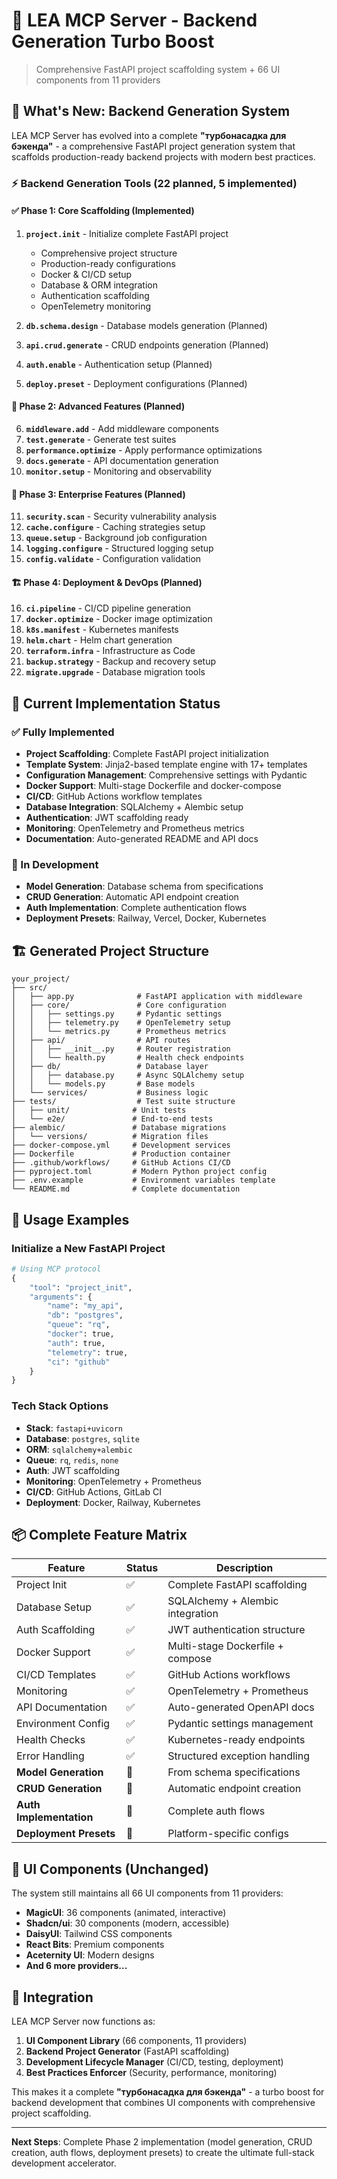 # 🚀 LEA MCP Server - Backend Generation Turbo Boost

> Comprehensive FastAPI project scaffolding system + 66 UI components from 11 providers

## 🌟 What's New: Backend Generation System

LEA MCP Server has evolved into a complete **"турбонасадка для бэкенда"** - a comprehensive FastAPI project generation system that scaffolds production-ready backend projects with modern best practices.

### ⚡ Backend Generation Tools (22 planned, 5 implemented)

#### ✅ Phase 1: Core Scaffolding (Implemented)

1. **`project.init`** - Initialize complete FastAPI project
   - Comprehensive project structure
   - Production-ready configurations
   - Docker & CI/CD setup
   - Database & ORM integration
   - Authentication scaffolding
   - OpenTelemetry monitoring

2. **`db.schema.design`** - Database models generation (Planned)
3. **`api.crud.generate`** - CRUD endpoints generation (Planned)
4. **`auth.enable`** - Authentication setup (Planned)
5. **`deploy.preset`** - Deployment configurations (Planned)

#### 🔄 Phase 2: Advanced Features (Planned)

6. **`middleware.add`** - Add middleware components
7. **`test.generate`** - Generate test suites
8. **`performance.optimize`** - Apply performance optimizations
9. **`docs.generate`** - API documentation generation
10. **`monitor.setup`** - Monitoring and observability

#### 🚀 Phase 3: Enterprise Features (Planned)

11. **`security.scan`** - Security vulnerability analysis
12. **`cache.configure`** - Caching strategies setup
13. **`queue.setup`** - Background job configuration
14. **`logging.configure`** - Structured logging setup
15. **`config.validate`** - Configuration validation

#### 🏗️ Phase 4: Deployment & DevOps (Planned)

16. **`ci.pipeline`** - CI/CD pipeline generation
17. **`docker.optimize`** - Docker image optimization
18. **`k8s.manifest`** - Kubernetes manifests
19. **`helm.chart`** - Helm chart generation
20. **`terraform.infra`** - Infrastructure as Code
21. **`backup.strategy`** - Backup and recovery setup
22. **`migrate.upgrade`** - Database migration tools

## 🎯 Current Implementation Status

### ✅ Fully Implemented

- **Project Scaffolding**: Complete FastAPI project initialization
- **Template System**: Jinja2-based template engine with 17+ templates
- **Configuration Management**: Comprehensive settings with Pydantic
- **Docker Support**: Multi-stage Dockerfile and docker-compose
- **CI/CD**: GitHub Actions workflow templates
- **Database Integration**: SQLAlchemy + Alembic setup
- **Authentication**: JWT scaffolding ready
- **Monitoring**: OpenTelemetry and Prometheus metrics
- **Documentation**: Auto-generated README and API docs

### 🔄 In Development

- **Model Generation**: Database schema from specifications
- **CRUD Generation**: Automatic API endpoint creation
- **Auth Implementation**: Complete authentication flows
- **Deployment Presets**: Railway, Vercel, Docker, Kubernetes

## 🏗️ Generated Project Structure

```
your_project/
├── src/
│   ├── app.py              # FastAPI application with middleware
│   ├── core/               # Core configuration
│   │   ├── settings.py     # Pydantic settings
│   │   ├── telemetry.py    # OpenTelemetry setup
│   │   └── metrics.py      # Prometheus metrics
│   ├── api/                # API routes
│   │   ├── __init__.py     # Router registration
│   │   └── health.py       # Health check endpoints
│   ├── db/                 # Database layer
│   │   ├── database.py     # Async SQLAlchemy setup
│   │   └── models.py       # Base models
│   └── services/           # Business logic
├── tests/                  # Test suite structure
│   ├── unit/              # Unit tests
│   └── e2e/               # End-to-end tests
├── alembic/               # Database migrations
│   └── versions/          # Migration files
├── docker-compose.yml     # Development services
├── Dockerfile             # Production container
├── .github/workflows/     # GitHub Actions CI/CD
├── pyproject.toml         # Modern Python project config
├── .env.example           # Environment variables template
└── README.md              # Complete documentation
```

## 🚀 Usage Examples

### Initialize a New FastAPI Project

```python
# Using MCP protocol
{
    "tool": "project_init",
    "arguments": {
        "name": "my_api",
        "db": "postgres",
        "queue": "rq", 
        "docker": true,
        "auth": true,
        "telemetry": true,
        "ci": "github"
    }
}
```

### Tech Stack Options

- **Stack**: `fastapi+uvicorn`
- **Database**: `postgres`, `sqlite`
- **ORM**: `sqlalchemy+alembic`
- **Queue**: `rq`, `redis`, `none`
- **Auth**: JWT scaffolding
- **Monitoring**: OpenTelemetry + Prometheus
- **CI/CD**: GitHub Actions, GitLab CI
- **Deployment**: Docker, Railway, Kubernetes

## 📦 Complete Feature Matrix

| Feature | Status | Description |
|---------|--------|-------------|
| Project Init | ✅ | Complete FastAPI scaffolding |
| Database Setup | ✅ | SQLAlchemy + Alembic integration |
| Auth Scaffolding | ✅ | JWT authentication structure |
| Docker Support | ✅ | Multi-stage Dockerfile + compose |
| CI/CD Templates | ✅ | GitHub Actions workflows |
| Monitoring | ✅ | OpenTelemetry + Prometheus |
| API Documentation | ✅ | Auto-generated OpenAPI docs |
| Environment Config | ✅ | Pydantic settings management |
| Health Checks | ✅ | Kubernetes-ready endpoints |
| Error Handling | ✅ | Structured exception handling |
| **Model Generation** | 🔄 | From schema specifications |
| **CRUD Generation** | 🔄 | Automatic endpoint creation |
| **Auth Implementation** | 🔄 | Complete auth flows |
| **Deployment Presets** | 🔄 | Platform-specific configs |

## 🎨 UI Components (Unchanged)

The system still maintains all 66 UI components from 11 providers:

- **MagicUI**: 36 components (animated, interactive)
- **Shadcn/ui**: 30 components (modern, accessible)
- **DaisyUI**: Tailwind CSS components
- **React Bits**: Premium components
- **Aceternity UI**: Modern designs
- **And 6 more providers...**

## 🔗 Integration

LEA MCP Server now functions as:

1. **UI Component Library** (66 components, 11 providers)
2. **Backend Project Generator** (FastAPI scaffolding)
3. **Development Lifecycle Manager** (CI/CD, testing, deployment)
4. **Best Practices Enforcer** (Security, performance, monitoring)

This makes it a complete **"турбонасадка для бэкенда"** - a turbo boost for backend development that combines UI components with comprehensive project scaffolding.

---

**Next Steps**: Complete Phase 2 implementation (model generation, CRUD creation, auth flows, deployment presets) to create the ultimate full-stack development accelerator.